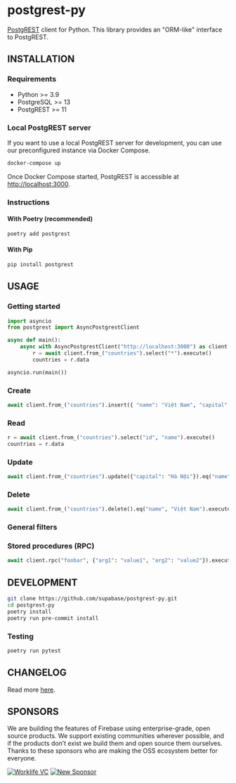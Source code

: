 # postgrest-py

[PostgREST](https://postgrest.org) client for Python. This library provides an "ORM-like" interface to PostgREST.

## INSTALLATION

### Requirements

- Python >= 3.9
- PostgreSQL >= 13
- PostgREST >= 11

### Local PostgREST server

If you want to use a local PostgREST server for development, you can use our preconfigured instance via Docker Compose.

```sh
docker-compose up
```

Once Docker Compose started, PostgREST is accessible at <http://localhost:3000>.

### Instructions

#### With Poetry (recommended)

```sh
poetry add postgrest
```

#### With Pip

```sh
pip install postgrest
```

## USAGE

### Getting started

```py
import asyncio
from postgrest import AsyncPostgrestClient

async def main():
    async with AsyncPostgrestClient("http://localhost:3000") as client:
        r = await client.from_("countries").select("*").execute()
        countries = r.data

asyncio.run(main())
```

### Create

```py
await client.from_("countries").insert({ "name": "Việt Nam", "capital": "Hà Nội" }).execute()
```

### Read

```py
r = await client.from_("countries").select("id", "name").execute()
countries = r.data
```

### Update

```py
await client.from_("countries").update({"capital": "Hà Nội"}).eq("name", "Việt Nam").execute()
```

### Delete

```py
await client.from_("countries").delete().eq("name", "Việt Nam").execute()
```

### General filters

### Stored procedures (RPC)
```py
await client.rpc("foobar", {"arg1": "value1", "arg2": "value2"}).execute()
```

## DEVELOPMENT

```sh
git clone https://github.com/supabase/postgrest-py.git
cd postgrest-py
poetry install
poetry run pre-commit install
```

### Testing

```sh
poetry run pytest
```

## CHANGELOG

Read more [here](https://github.com/supabase/postgrest-py/blob/main/CHANGELOG.md).

## SPONSORS

We are building the features of Firebase using enterprise-grade, open source products. We support existing communities wherever possible, and if the products don’t exist we build them and open source them ourselves. Thanks to these sponsors who are making the OSS ecosystem better for everyone.

[![Worklife VC](https://user-images.githubusercontent.com/10214025/90451355-34d71200-e11e-11ea-81f9-1592fd1e9146.png)](https://www.worklife.vc)
[![New Sponsor](https://user-images.githubusercontent.com/10214025/90518111-e74bbb00-e198-11ea-8f88-c9e3c1aa4b5b.png)](https://github.com/sponsors/supabase)
